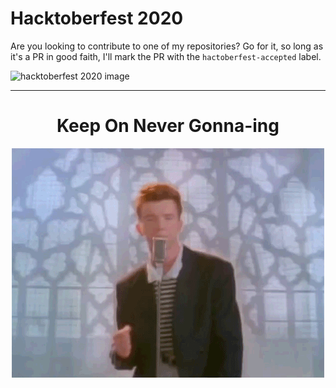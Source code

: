 # Hacktoberfest 2020

Are you looking to contribute to one of my repositories? Go for it, so long as it's a PR in good faith, I'll mark the PR with the `hactoberfest-accepted` label.

![hacktoberfest 2020 image](https://hacktoberfest.digitalocean.com/assets/og-hf20-cf92d1a3bfc78883ea79dbac1518f1a4f1585e23eb69337ea730447cb70fa777.png)

<hr>

<div align="center">
  <h1>Keep On Never Gonna-ing</h1>
  <a href="https://www.youtube.com/watch?v=dQw4w9WgXcQ">
    <img src="https://github.com/edm00se/edm00se/raw/master/never.gif" alt="never gonna give you up">
  </a>
</div>

<!--
[![edm00se's github stats](https://github-readme-stats.vercel.app/api?username=edm00se&show_icons=true&theme=onedark)](https://github.com/edm00se/github-readme-stats)

[![ReadMe Card](https://github-readme-stats.vercel.app/api/pin/?username=edm00se&repo=AnAppOfIceAndFire)](https://github.com/edm00se/AnAppOfIceAndFire)

![Top Languages](https://github-readme-stats.vercel.app/api/top-langs/?username=edm00se)
-->
